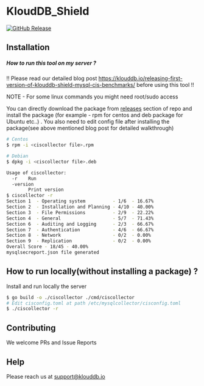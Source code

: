 # KloudDB_Shield

[![GitHub Release][release-img]][release]

<!-- [![Go Report Card][report-card-img]][report-card]

[![Build Status](https://github.com/klouddb/klouddbshield/workflows/Build/badge.svg?branch=main)](https://github.com/klouddb/klouddbshield/actions) -->

[release-img]: https://img.shields.io/github/release/klouddb/klouddbshield.svg?logo=github
[release]: https://github.com/klouddb/klouddbshield/releases
[report-card-img]: https://goreportcard.com/badge/github.com/klouddb/klouddbshield
[report-card]: https://goreportcard.com/report/github.com/klouddb/klouddbshield

## Installation

##### How to run this tool on my server ?

!! Please read our detailed blog post https://klouddb.io/releasing-first-version-of-klouddb-shield-mysql-cis-benchmarks/ before using this tool !!

NOTE - For some linux commands you might need root/sudo access 

You can directly download the package from [releases](https://github.com/klouddb/klouddbshield/releases) section of repo and install the package (for example - rpm for centos and deb package for Ubuntu etc..) . You also need to edit config file after installing the package(see above mentioned blog post for detailed walkthrough)


```bash
# Centos
$ rpm -i <ciscollector file>.rpm

# Debian
$ dpkg -i <ciscollector file>.deb

Usage of ciscollector:
  -r    Run
  -version
        Print version
$ ciscollector -r
Section 1  - Operating system          - 1/6  - 16.67%
Section 2  - Installation and Planning - 4/10 - 40.00%
Section 3  - File Permissions          - 2/9  - 22.22%
Section 4  - General                   - 5/7  - 71.43%
Section 6  - Auditing and Logging      - 2/3  - 66.67%
Section 7  - Authentication            - 4/6  - 66.67%
Section 8  - Network                   - 0/2  - 0.00%
Section 9  - Replication               - 0/2  - 0.00%
Overall Score - 18/45 - 40.00%
mysqlsecreport.json file generated
```

## How to run locally(without installing a package) ?

Install and run locally the server

```bash
$ go build -o ./ciscollector ./cmd/ciscollector
# Edit cisconfig.toml at path /etc/mysqlcollector/cisconfig.toml 
$ ./ciscollector -r
```

## Contributing 

We welcome PRs and Issue Reports

## Help 

Please reach us at support@klouddb.io

